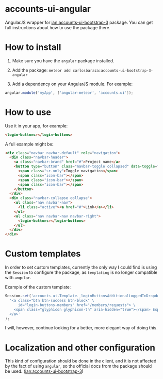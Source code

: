 # accounts-ui-angular
AngularJS wrapper for
[ian:accounts-ui-bootstrap-3](https://github.com/ianmartorell/meteor-accounts-ui-bootstrap-3)
package. You can get full instructions about how to use the package
there.

# How to install
1. Make sure you have the `angular` package installed.

2. Add the package:
`meteor add carlosbaraza:accounts-ui-bootstrap-3-angular`

3. Add a dependency on your AngularJS module. For example:
```javascript
angular.module('myApp', ['angular-meteor', 'accounts.ui']);
```

# How to use
Use it in your app, for example:
```html
<login-buttons></login-buttons>
```

A full example might be:
```html
<div class="navbar navbar-default" role="navigation">
  <div class="navbar-header">
    <a class="navbar-brand" href="#">Project name</a>
    <button type="button" class="navbar-toggle collapsed" data-toggle="collapse" data-target=".navbar-collapse">
      <span class="sr-only">Toggle navigation</span>
      <span class="icon-bar"></span>
      <span class="icon-bar"></span>
      <span class="icon-bar"></span>
    </button>
  </div>
  <div class="navbar-collapse collapse">
    <ul class="nav navbar-nav">
      <li class="active"><a href="#">Link</a></li>
    </ul>
    <ul class="nav navbar-nav navbar-right">
      <login-buttons></login-buttons>
    </ul>
  </div>
</div>
```

# Custom templates
In order to set custom templates, currently the only way I could find
is using the `Session` to configure the package, as `templating` is no
longer compatible with `angular`.

Example of the custom template:
```javascript
Session.set('accounts-ui.Template._loginButtonsAdditionalLoggedInDropdownActions',
  '<a class="btn btn-success btn-block" \
      id="login-buttons-members" href="/members/requests"> \
    <span class="glyphicon glyphicon-th" aria-hidden="true"></span> Espace membre \
  </a>'
);
```

I will, however, continue looking for a better, more elegant way of doing this.

# Localization and other configuration
This kind of configuration should be done in the client, and it is not affected
by the fact of using `angular`, so the official docs from the package should be
used. ([ian:accounts-ui-bootstrap-3](https://github.com/ianmartorell/meteor-accounts-ui-bootstrap-3))
